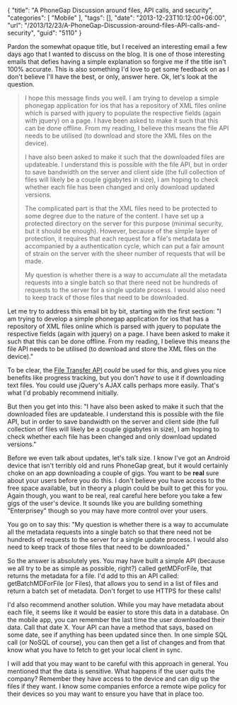 {
	"title": "A PhoneGap Discussion around files, API calls, and security",
	"categories": [
		"Mobile"
	],
	"tags": [],
	"date": "2013-12-23T10:12:00+06:00",
	"url": "/2013/12/23/A-PhoneGap-Discussion-around-files-API-calls-and-security",
	"guid": "5110"
}

<p>
Pardon the somewhat opaque title, but I received an interesting email a few days ago that I wanted to discuss on the blog. It is one of those interesting emails that defies having a simple explanation so forgive me if the title isn't 100% accurate. This is also something I'd love to get some feedback on as I don't believe I'll have the best, or only, answer here. Ok, let's look at the question.
</p>
<!--more-->
<blockquote>
I hope this message finds you well.  I am trying to develop a simple phonegap application for ios that has a repository of XML files online which is parsed with jquery to populate the respective fields (again with jquery) on a page.  I have been asked to make it such that this can be done offline.  From my reading, I believe this means the file API needs to be utilised (to download and store the XML files on the device).

<p/>

I have also been asked to make it such that the downloaded files are updateable. I understand this is possible with the file API, but in order to save bandwidth on the server and client side (the full collection of files will likely be a couple gigabytes in size), I am hoping to check whether each file has been changed and only download updated versions.

<p/>

The complicated part is that the XML files need to be protected to some degree due to the nature of the content.  I have set up a protected directory on the server for this purpose (minimal security, but it should be enough).  However, because of the simple layer of protection, it requires that each request for a file's metadata be accompanied by a authentication cycle, which can put a fair amount of strain on the server with the sheer number of requests that will be made.

<p/>

My question is whether there is a way to accumulate all the metadata requests into a single batch so that there need not be hundreds of requests to the server for a single update process.  I would also need to keep track of those files that need to be downloaded.
</blockquote>

<p>
Let me try to address this email bit by bit, starting with the first section: "I am trying to develop a simple phonegap application for ios that has a repository of XML files online which is parsed with jquery to populate the respective fields (again with jquery) on a page.  I have been asked to make it such that this can be done offline.  From my reading, I believe this means the file API needs to be utilised (to download and store the XML files on the device)."
</p>

<p>
To be clear, the <a href="http://cordova.apache.org/docs/en/3.3.0/cordova_file_file.md.html#FileTransfer">File Transfer API</a> <i>could</i> be used for this, and gives you nice benefits like progress tracking, but you don't <i>have</i> to use it if downloading text files. You could use jQuery's AJAX calls perhaps more easily. That's what I'd probably recommend initially. 
</p>

<p>
But then you get into this: "I have also been asked to make it such that the downloaded files are updateable. I understand this is possible with the file API, but in order to save bandwidth on the server and client side (the full collection of files will likely be a couple gigabytes in size), I am hoping to check whether each file has been changed and only download updated versions."
</p>

<p>
Before we even talk about updates, let's talk size. I know I've got an Android device that isn't terribly old and runs PhoneGap great, but it would certainly choke on an app downloading a couple of gigs. You want to be <strong>real</strong> sure about your users before you do this. I don't believe you have access to the free space available, but in theory a plugin could be built to get this for you. Again though, you want to be real, real careful here before you take a few gigs of the user's device. It sounds like you are building something "Enterprisey" though so you may have more control over your users.
</p>

<p>
You go on to say this: "My question is whether there is a way to accumulate all the metadata requests into a single batch so that there need not be hundreds of requests to the server for a single update process.  I would also need to keep track of those files that need to be downloaded."
</p>

<p>
So the answer is absolutely yes. You may have built a simple API (because we all try to be as simple as possible, right?) called getMDForFile, that returns the metadata for a file. I'd add to this an API called: getBatchMDForFile (or Files), that allows you to send in a list of files and return a batch set of metadata. Don't forget to use HTTPS for these calls!
</p>

<p>
I'd also recommend another solution. While you may have metadata about each file, it seems like it would be easier to store this data in a database. On the mobile app, you can remember the last time the user downloaded their data. Call that date X. Your API can have a method that says, based on some date, see if anything has been updated since then. In one simple SQL call (or NoSQL of course), you can then get a list of changes and from that know what you have to fetch to get your local client in sync. 
</p>

<p>
I will add that you may want to be careful with this approach in general. You mentioned that the data is sensitive. What happens if the user quits the company? Remember they have access to the device and can dig up the files if they want. I know some companies enforce a remote wipe policy for their devices so you may want to ensure you have that in place too. 
</p>